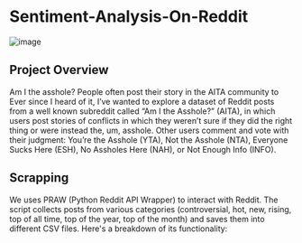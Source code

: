 # Sentiment-Analysis-On-Reddit

![image](https://github.com/MonicaLiou1025/Sentiment-Analysis/assets/140920765/03c9c743-459f-4da1-bb3b-4f8b60de6706)

## Project Overview
Am I the asshole? People often post their story in the AITA community to 
Ever since I heard of it, I’ve wanted to explore a dataset of Reddit posts from a well known subreddit called “Am I the Asshole?” (AITA), in which users post stories of conflicts in which they weren’t sure if they did the right thing or were instead the, um, asshole. Other users comment and vote with their judgment: You’re the Asshole (YTA), Not the Asshole (NTA), Everyone Sucks Here (ESH), No Assholes Here (NAH), or Not Enough Info (INFO).

## Scrapping
We uses PRAW (Python Reddit API Wrapper) to interact with Reddit. The script collects posts from various categories (controversial, hot, new, rising, top of all time, top of the year, top of the month) and saves them into different CSV files. Here's a breakdown of its functionality:
